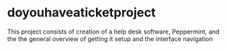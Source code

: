 # doyouhaveaticketproject
This project consists of creation of a help desk software, Peppermint, and the the general overview of getting it setup and the interface navigation
